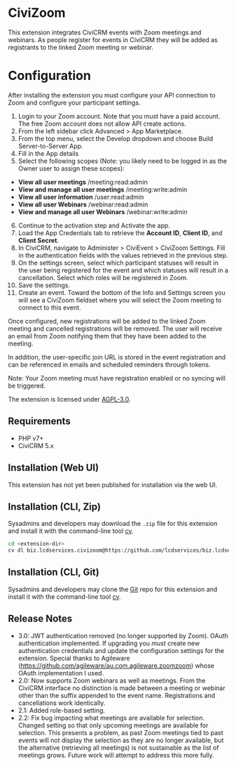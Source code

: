 # CiviZoom

This extension integrates CiviCRM events with Zoom meetings and webinars. As people register for events in CiviCRM they will be added as registrants to the linked Zoom meeting or webinar. 

# Configuration

After installing the extension you must configure your API connection to Zoom and configure your participant settings.

1. Login to your Zoom account. Note that you must have a paid account. The free Zoom account does not allow API create actions.
2. From the left sidebar click Advanced > App Marketplace.
3. From the top menu, select the Develop dropdown and choose Build Server-to-Server App.
4. Fill in the App details
5. Select the following scopes (Note: you likely need to be logged in as the Owner user to assign these scopes): 
* **View all user meetings** /meeting:read:admin
* **View and manage all user meetings** /meeting:write:admin
* **View all user information** /user:read:admin
* **View all user Webinars** /webinar:read:admin
* **View and manage all user Webinars** /webinar:write:admin
6. Continue to the activation step and Activate the app.
7. Load the App Credentials tab to retrieve the **Account ID**, **Client ID**, and **Client Secret**.
7. In CiviCRM, navigate to Administer > CiviEvent > CiviZoom Settings. Fill in the authentication fields with the values retrieved in the previous step.
7. On the settings screen, select which participant statuses will result in the user being registered for the event and which statuses will result in a cancellation. Select which roles will be registered in Zoom.
8. Save the settings.
9. Create an event. Toward the bottom of the Info and Settings screen you will see a CiviZoom fieldset where you will select the Zoom meeting to connect to this event.
 
Once configured, new registrations will be added to the linked Zoom meeting and cancelled registrations will be removed. The user will receive an email from Zoom notifying them that they have been added to the meeting.

In addition, the user-specific join URL is stored in the event registration and can be referenced in emails and scheduled reminders through tokens.

Note: Your Zoom meeting must have registration enabled or no syncing will be triggered.

The extension is licensed under [AGPL-3.0](LICENSE.txt).

## Requirements

* PHP v7+
* CiviCRM 5.x

## Installation (Web UI)

This extension has not yet been published for installation via the web UI.

## Installation (CLI, Zip)

Sysadmins and developers may download the `.zip` file for this extension and
install it with the command-line tool [cv](https://github.com/civicrm/cv).

```bash
cd <extension-dir>
cv dl biz.lcdservices.civizoom@https://github.com/lcdservices/biz.lcdservices.civizoom/archive/master.zip
```

## Installation (CLI, Git)

Sysadmins and developers may clone the [Git](https://en.wikipedia.org/wiki/Git) repo for this extension and
install it with the command-line tool [cv](https://github.com/civicrm/cv).

## Release Notes

* 3.0: JWT authentication removed (no longer supported by Zoom). OAuth authentication implemented. If upgrading you *must* create new authentication credentials and update the configuration settings for the extension. Special thanks to Agileware (https://github.com/agileware/au.com.agileware.zoomzoom) whose OAuth implementation I used.
* 2.0: Now supports Zoom webinars as well as meetings. From the CiviCRM interface no distinction is made between a meeting or webinar other than the suffix appended to the event name. Registrations and cancellations work identically.
* 2.1: Added role-based setting.
* 2.2: Fix bug impacting what meetings are available for selection. Changed setting so that only upcoming meetings are available for selection. This presents a problem, as past Zoom meetings tied to past events will not display the selection as they are no longer available, but the alternative (retrieving all meetings) is not sustainable as the list of meetings grows. Future work will attempt to address this more fully. 